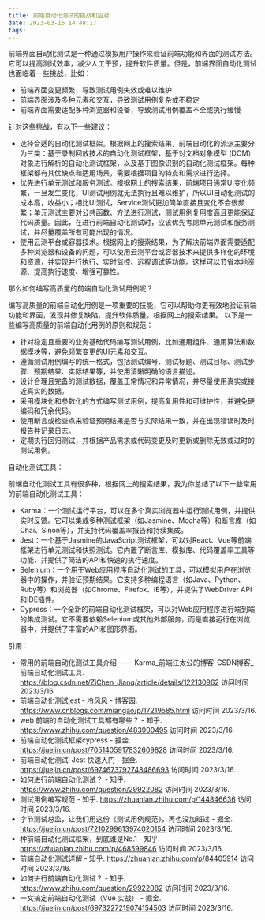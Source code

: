 ```yaml
---
title: 前端自动化测试的挑战和应对
date: 2023-03-16 14:48:17
tags:
---
```


前端界面自动化测试是一种通过模拟用户操作来验证前端功能和界面的测试方法。它可以提高测试效率，减少人工干预，提升软件质量。但是，前端界面自动化测试也面临着一些挑战，比如：

- 前端界面变更频繁，导致测试用例失效或难以维护
- 前端界面涉及多种元素和交互，导致测试用例复杂或不稳定
- 前端界面需要适配多种浏览器和设备，导致测试用例覆盖不全或执行缓慢

针对这些挑战，有以下一些建议：

- 选择合适的自动化测试框架。根据网上的搜索结果，前端自动化的流派主要分为三类：基于录制回放技术的自动化测试框架，基于对文档对象模型 (DOM）对象进行解析的自动化测试框架，以及基于图像识别的自动化测试框架。每种框架都有其优缺点和适用场景，需要根据项目的特点和需求进行选择。
- 优先进行单元测试和服务测试。根据网上的搜索结果，前端项目通常UI变化频繁，一旦发生变化，UI测试用例就无法执行且难以维护，所以UI自动化测试的成本高，收益小；相比UI测试，Service测试更加简单直接且变化不会很频繁；单元测试主要对公共函数、方法进行测试，测试用例复用度高且更能保证代码质量。因此，在进行前端自动化测试时，应该优先考虑单元测试和服务测试，并尽量覆盖所有可能出现的情况。
- 使用云测平台或容器技术。根据网上的搜索结果，为了解决前端界面需要适配多种浏览器和设备的问题，可以使用云测平台或容器技术来提供多样化的环境和资源，并实现并行执行、实时监控、远程调试等功能。这样可以节省本地资源、提高执行速度、增强可靠性。

那么如何编写高质量的前端自动化测试用例呢？

编写高质量的前端自动化用例是一项重要的技能，它可以帮助你更有效地验证前端功能和界面，发现并修复缺陷，提升软件质量。根据网上的搜索结果。
以下是一些编写高质量的前端自动化用例的原则和规范：

- 针对稳定且重要的业务基础代码编写测试用例，比如通用组件、通用算法和数据模块等，避免频繁变更的UI元素和交互。
- 遵循测试用例编写的统一格式，包括测试编号、测试标题、测试目标、测试步骤、预期结果、实际结果等，并使用清晰明确的语言描述。
- 设计合理且完备的测试数据，覆盖正常情况和异常情况，并尽量使用真实或接近真实的数据。
- 采用模块化和参数化的方式编写测试用例，提高复用性和可维护性，并避免硬编码和冗余代码。
- 使用断言或检查点来验证预期结果是否与实际结果一致，并在出现错误时及时报告并记录日志。
- 定期执行回归测试，并根据产品需求或代码变更及时更新或删除无效或过时的测试用例。

自动化测试工具：

前端自动化测试工具有很多种，根据网上的搜索结果，我为你总结了以下一些常用的前端自动化测试工具：

- Karma：一个测试运行平台，可以在多个真实浏览器中运行测试用例，并提供实时反馈。它可以集成多种测试框架（如Jasmine、Mocha等）和断言库（如Chai、Sinon等），并支持代码覆盖率报告和持续集成。
- Jest：一个基于Jasmine的JavaScript测试框架，可以对React、Vue等前端框架进行单元测试和快照测试。它内置了断言库、模拟库、代码覆盖率工具等功能，并提供了简洁的API和快速的执行速度。
- Selenium：一个用于Web应用程序自动化测试的工具，可以模拟用户在浏览器中的操作，并验证预期结果。它支持多种编程语言（如Java、Python、Ruby等）和浏览器（如Chrome、Firefox、IE等），并提供了WebDriver API和IDE插件。
- Cypress：一个全新的前端自动化测试框架，可以对Web应用程序进行端到端的集成测试。它不需要依赖Selenium或其他外部服务，而是直接运行在浏览器中，并提供了丰富的API和图形界面。

引用：
- 常用的前端自动化测试工具介绍 —— Karma_前端江太公的博客-CSDN博客_前端自动化测试工具. https://blog.csdn.net/ZiChen_Jiang/article/details/122130962 访问时间 2023/3/16.
- 前端自动化测试jest - 冷风风 - 博客园. https://www.cnblogs.com/miangao/p/17219585.html 访问时间 2023/3/16.
- web 前端的自动化测试工具都有哪些？ - 知乎. https://www.zhihu.com/question/483900495 访问时间 2023/3/16.
- 前端自动化测试框架cypress - 掘金. https://juejin.cn/post/7051405917832609828 访问时间 2023/3/16.
- 前端自动化测试-Jest 快速入门 - 掘金. https://juejin.cn/post/6974673792748486693 访问时间 2023/3/16.
- 如何进行前端自动化测试？ - 知乎. https://www.zhihu.com/question/29922082 访问时间 2023/3/16.
- 测试用例编写规范 - 知乎. https://zhuanlan.zhihu.com/p/144846636 访问时间 2023/3/16.
- 字节测试总监，让我们用这份《测试用例规范》，再也没加班过 - 掘金. https://juejin.cn/post/7210299613974020154 访问时间 2023/3/16.
- 种前端自动化测试框架，到底谁是No.1 - 知乎. https://zhuanlan.zhihu.com/p/468599846 访问时间 2023/3/16.
- 前端自动化测试详解 - 知乎. https://zhuanlan.zhihu.com/p/84405914 访问时间 2023/3/16.
- 如何进行前端自动化测试？ - 知乎. https://www.zhihu.com/question/29922082 访问时间 2023/3/16.
- 一文搞定前端自动化测试（Vue 实战） - 掘金. https://juejin.cn/post/6973227219074154503 访问时间 2023/3/16.